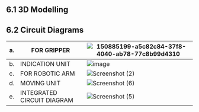 ## 6.1 3D Modelling
## 6.2 Circuit Diagrams
|a. |FOR GRIPPER|![150885199-a5c82c84-37f8-4040-ab78-77c8b99d4310](https://user-images.githubusercontent.com/105223186/175510180-5c62b020-99ff-416e-a6a1-83f1f05a9c19.png)|
|---|-----------|----------------------------------------------------------------------------------------------------------------------------------------------------------|
|b.| INDICATION UNIT|![image](https://user-images.githubusercontent.com/105263783/175510589-f5807e5c-57dd-43e4-b323-967f78aaf683.png)|
|c.| FOR ROBOTIC ARM| ![Screenshot (2)](https://user-images.githubusercontent.com/105223186/175511540-43d1e1ae-2fd4-4d3d-8a77-aa459a784684.png)|
|d.| MOVING UNIT | ![Screenshot (6)](https://user-images.githubusercontent.com/105223186/175515153-948236cf-c7d8-474f-8c3a-768c8c0e4e2f.png)|
|e.| INTEGRATED CIRCUIT DIAGRAM|![Screenshot (5)](https://user-images.githubusercontent.com/105223186/175514891-44c354b2-773d-44b6-a35f-e7306bd3bfe9.png)|





